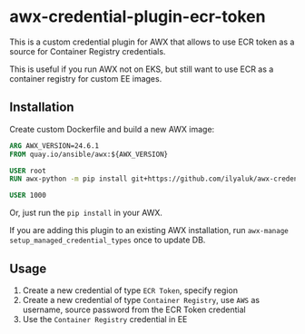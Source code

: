 # awx-credential-plugin-ecr-token

This is a custom credential plugin for AWX that allows to use ECR token as a source for Container Registry credentials.

This is useful if you run AWX not on EKS, but still want to use ECR as a container registry for custom EE images.

## Installation

Create custom Dockerfile and build a new AWX image:

```dockerfile
ARG AWX_VERSION=24.6.1
FROM quay.io/ansible/awx:${AWX_VERSION}

USER root
RUN awx-python -m pip install git+https://github.com/ilyaluk/awx-credential-plugin-ecr-token.git

USER 1000
```

Or, just run the `pip install` in your AWX.

If you are adding this plugin to an existing AWX installation, run `awx-manage setup_managed_credential_types` once to update DB.

## Usage

1. Create a new credential of type `ECR Token`, specify region
2. Create a new credential of type `Container Registry`, use `AWS` as username, source password from the ECR Token credential
3. Use the `Container Registry` credential in EE
